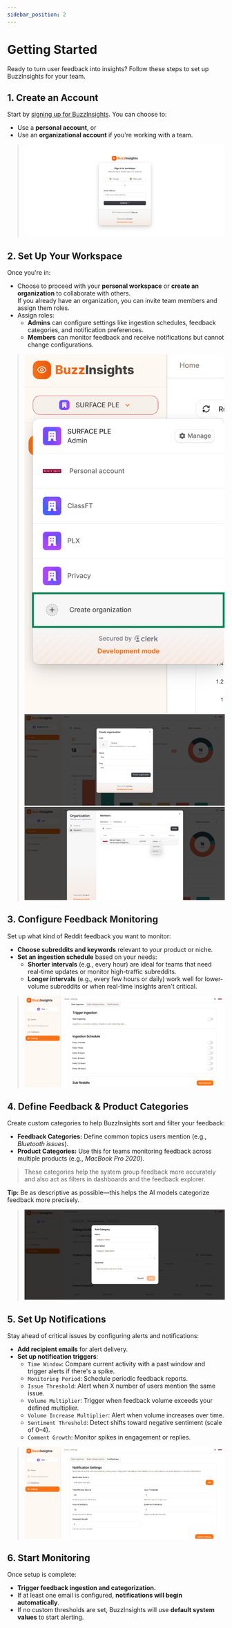 ```yaml
---
sidebar_position: 2
---
```


# Getting Started

Ready to turn user feedback into insights? Follow these steps to set up BuzzInsights for your team.

## 1. Create an Account

Start by [signing up for BuzzInsights](#). You can choose to:

- Use a **personal account**, or
- Use an **organizational account** if you're working with a team.

> ![Sign up](./assets/create-account.png)

## 2. Set Up Your Workspace

Once you're in:

- Choose to proceed with your **personal workspace** or **create an organization** to collaborate with others.  
  If you already have an organization, you can invite team members and assign them roles.
- Assign roles:
  - **Admins** can configure settings like ingestion schedules, feedback categories, and notification preferences.
  - **Members** can monitor feedback and receive notifications but cannot change configurations.

> ![Create Organization Button](./assets/create-org.png) ![Create Organization Modal](./assets/create-org-modal-1.png) ![Create Organization Modal](./assets/create-org-modal-2.png)

## 3. Configure Feedback Monitoring

Set up what kind of Reddit feedback you want to monitor:

- **Choose subreddits and keywords** relevant to your product or niche.
- **Set an ingestion schedule** based on your needs:
  - **Shorter intervals** (e.g., every hour) are ideal for teams that need real-time updates or monitor high-traffic subreddits.
  - **Longer intervals** (e.g., every few hours or daily) work well for lower-volume subreddits or when real-time insights aren't critical.

> ![Data Ingestion](./assets/data-ingestion.png)

## 4. Define Feedback & Product Categories

Create custom categories to help BuzzInsights sort and filter your feedback:

- **Feedback Categories:** Define common topics users mention (e.g., _Bluetooth issues_).
- **Product Categories:** Use this for teams monitoring feedback across multiple products (e.g., _MacBook Pro 2020_).

> These categories help the system group feedback more accurately and also act as filters in dashboards and the feedback explorer.

**Tip:** Be as descriptive as possible—this helps the AI models categorize feedback more precisely.

> ![Feedback Categorizaion](./assets/feedback-category.png)

## 5. Set Up Notifications

Stay ahead of critical issues by configuring alerts and notifications:

- **Add recipient emails** for alert delivery.
- **Set up notification triggers**:
  - `Time Window`: Compare current activity with a past window and trigger alerts if there's a spike.
  - `Monitoring Period`: Schedule periodic feedback reports.
  - `Issue Threshold`: Alert when X number of users mention the same issue.
  - `Volume Multiplier`: Trigger when feedback volume exceeds your defined multiplier.
  - `Volume Increase Multiplier`: Alert when volume increases over time.
  - `Sentiment Threshold`: Detect shifts toward negative sentiment (scale of 0–4).
  - `Comment Growth`: Monitor spikes in engagement or replies.

> ![Feedback Categorizaion](./assets/notification-settings.png)

## 6. Start Monitoring

Once setup is complete:

- **Trigger feedback ingestion and categorization.**
- If at least one email is configured, **notifications will begin automatically**.
- If no custom thresholds are set, BuzzInsights will use **default system values** to start alerting.
